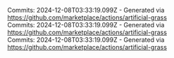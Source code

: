 Commits: 2024-12-08T03:33:19.099Z - Generated via https://github.com/marketplace/actions/artificial-grass
<br>
Commits: 2024-12-08T03:33:19.099Z - Generated via https://github.com/marketplace/actions/artificial-grass
<br>
Commits: 2024-12-08T03:33:19.099Z - Generated via https://github.com/marketplace/actions/artificial-grass
<br>
